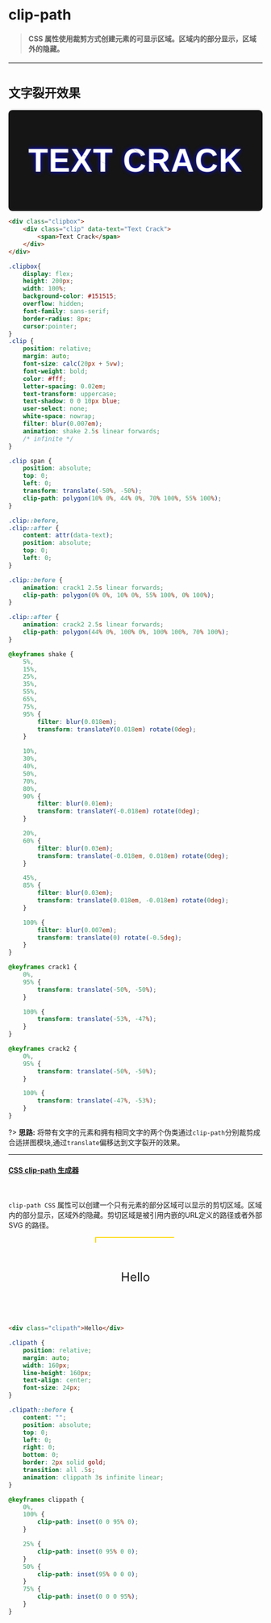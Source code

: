 # clip-path
> #### CSS 属性使用裁剪方式创建元素的可显示区域。区域内的部分显示，区域外的隐藏。
<hr>

# `文字裂开效果`

<div class="clipbox">
    <div class="clip" data-text="Text Crack">
        <span>Text Crack</span>
    </div>
</div>


```HTML
<div class="clipbox">
    <div class="clip" data-text="Text Crack">
        <span>Text Crack</span>
    </div>
</div>

```

```css
.clipbox{
    display: flex;
    height: 200px;
    width: 100%;
    background-color: #151515;
    overflow: hidden;
    font-family: sans-serif;
    border-radius: 8px;
    cursor:pointer;
}
.clip {
    position: relative;
    margin: auto;
    font-size: calc(20px + 5vw);
    font-weight: bold;
    color: #fff;
    letter-spacing: 0.02em;
    text-transform: uppercase;
    text-shadow: 0 0 10px blue;
    user-select: none;
    white-space: nowrap;
    filter: blur(0.007em);
    animation: shake 2.5s linear forwards;
    /* infinite */
}

.clip span {
    position: absolute;
    top: 0;
    left: 0;
    transform: translate(-50%, -50%);
    clip-path: polygon(10% 0%, 44% 0%, 70% 100%, 55% 100%);
}

.clip::before,
.clip::after {
    content: attr(data-text);
    position: absolute;
    top: 0;
    left: 0;
}

.clip::before {
    animation: crack1 2.5s linear forwards;
    clip-path: polygon(0% 0%, 10% 0%, 55% 100%, 0% 100%);
}

.clip::after {
    animation: crack2 2.5s linear forwards;
    clip-path: polygon(44% 0%, 100% 0%, 100% 100%, 70% 100%);
}

@keyframes shake {
    5%,
    15%,
    25%,
    35%,
    55%,
    65%,
    75%,
    95% {
        filter: blur(0.018em);
        transform: translateY(0.018em) rotate(0deg);
    }

    10%,
    30%,
    40%,
    50%,
    70%,
    80%,
    90% {
        filter: blur(0.01em);
        transform: translateY(-0.018em) rotate(0deg);
    }

    20%,
    60% {
        filter: blur(0.03em);
        transform: translate(-0.018em, 0.018em) rotate(0deg);
    }

    45%,
    85% {
        filter: blur(0.03em);
        transform: translate(0.018em, -0.018em) rotate(0deg);
    }

    100% {
        filter: blur(0.007em);
        transform: translate(0) rotate(-0.5deg);
    }
}

@keyframes crack1 {
    0%,
    95% {
        transform: translate(-50%, -50%);
    }

    100% {
        transform: translate(-53%, -47%);
    }
}

@keyframes crack2 {
    0%,
    95% {
        transform: translate(-50%, -50%);
    }

    100% {
        transform: translate(-47%, -53%);
    }
}

```

?> **思路:** 将带有文字的元素和拥有相同文字的两个伪类通过`clip-path`分别裁剪成合适拼图模块,通过`translate`偏移达到文字裂开的效果。

<hr>


#### [CSS clip-path 生成器](https://www.html.cn/tool/css-clip-path/)

<br/>

 `clip-path CSS` 属性可以创建一个只有元素的部分区域可以显示的剪切区域。区域内的部分显示，区域外的隐藏。剪切区域是被引用内嵌的URL定义的路径或者外部 SVG 的路径。

<div class="clipath">Hello</div>

```html
<div class="clipath">Hello</div>
```

```css
.clipath {
    position: relative;
    margin: auto;
    width: 160px;
    line-height: 160px;
    text-align: center;
    font-size: 24px;
}

.clipath::before {
    content: "";
    position: absolute;
    top: 0;
    left: 0;
    right: 0;
    bottom: 0;
    border: 2px solid gold;
    transition: all .5s;
    animation: clippath 3s infinite linear;
}

@keyframes clippath {
    0%,
    100% {
        clip-path: inset(0 0 95% 0);
    }

    25% {
        clip-path: inset(0 95% 0 0);
    }
    50% {
        clip-path: inset(95% 0 0 0);
    }
    75% {
        clip-path: inset(0 0 0 95%);
    }
}
```

<script>
$('.clipbox').click(function(){
    console.log("%c这里还没写"," text-shadow: 0 1px 0 #0066cc,0 2px 0 #c9c9c9,0 3px 0 #bbb;font-size:2em")
});
</script>



<style>
/* @import url('static/css/code3.css'); */
.clipbox{
    display: flex;
    height: 200px;
    width: 100%;
    background-color: #151515;
    overflow: hidden;
    font-family: sans-serif;
    border-radius: 8px;
    cursor:pointer;
}
.clip {
    position: relative;
    margin: auto;
    font-size: calc(16px + 5vw);
    font-weight: bold;
    color: #fff;
    letter-spacing: 0.02em;
    text-transform: uppercase;
    text-shadow: 0 0 10px blue;
    user-select: none;
    white-space: nowrap;
    filter: blur(0.007em);
    animation: shake 2.5s linear forwards;
    /* infinite */
}

.clip span {
    position: absolute;
    top: 0;
    left: 0;
    transform: translate(-50%, -50%);
    clip-path: polygon(10% 0%, 44% 0%, 70% 100%, 55% 100%);
}

.clip::before,
.clip::after {
    content: attr(data-text);
    position: absolute;
    top: 0;
    left: 0;
}

.clip::before {
    animation: crack1 2.5s linear forwards;
    clip-path: polygon(0% 0%, 10% 0%, 55% 100%, 0% 100%);
}

.clip::after {
    animation: crack2 2.5s linear forwards;
    clip-path: polygon(44% 0%, 100% 0%, 100% 100%, 70% 100%);
}

@keyframes shake {
    5%,
    15%,
    25%,
    35%,
    55%,
    65%,
    75%,
    95% {
        filter: blur(0.018em);
        transform: translateY(0.018em) rotate(0deg);
    }

    10%,
    30%,
    40%,
    50%,
    70%,
    80%,
    90% {
        filter: blur(0.01em);
        transform: translateY(-0.018em) rotate(0deg);
    }

    20%,
    60% {
        filter: blur(0.03em);
        transform: translate(-0.018em, 0.018em) rotate(0deg);
    }

    45%,
    85% {
        filter: blur(0.03em);
        transform: translate(0.018em, -0.018em) rotate(0deg);
    }

    100% {
        filter: blur(0.007em);
        transform: translate(0) rotate(-0.5deg);
    }
}

@keyframes crack1 {
    0%,
    95% {
        transform: translate(-50%, -50%);
    }

    100% {
        transform: translate(-53%, -47%);
    }
}

@keyframes crack2 {
    0%,
    95% {
        transform: translate(-50%, -50%);
    }

    100% {
        transform: translate(-47%, -53%);
    }
}


.clipath {
    position: relative;
    margin: auto;
    width: 160px;
    line-height: 160px;
    text-align: center;
    font-size: 24px;
}

.clipath::before {
    content: "";
    position: absolute;
    top: 0;
    left: 0;
    right: 0;
    bottom: 0;
    border: 2px solid gold;
    transition: all .5s;
    animation: clippath 3s infinite linear;
}

@keyframes clippath {
    0%,
    100% {
        clip-path: inset(0 0 95% 0);
    }

    25% {
        clip-path: inset(0 95% 0 0);
    }
    50% {
        clip-path: inset(95% 0 0 0);
    }
    75% {
        clip-path: inset(0 0 0 95%);
    }
}
</style>